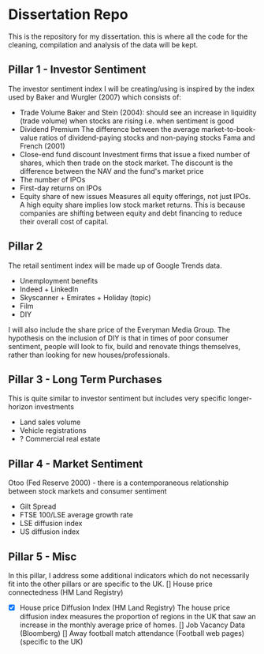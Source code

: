# Dissertation Repo

This is the repository for my dissertation. this is where all the code for the cleaning, compilation and analysis of the data will be kept.

## Pillar 1 - Investor Sentiment

The investor sentiment index I will be creating/using is inspired by the index used by Baker and Wurgler (2007) which consists of:
- Trade Volume
  Baker and Stein (2004): should see an increase in liquidity (trade volume) when stocks are rising i.e. when sentiment is good
- Dividend Premium
  The difference between the average market-to-book-value ratios of dividend-paying stocks and non-paying stocks
  Fama and French (2001)
- Close-end fund discount
  Investment firms that issue a fixed number of shares, which then trade on the stock market. The discount is the difference between the NAV and the fund's market price
- The number of IPOs
- First-day returns on IPOs
- Equity share of new issues
  Measures all equity offerings, not just IPOs. A high equity share implies low stock market returns. This is because companies are shifting between equity and debt financing to reduce their overall cost of capital.

## Pillar 2

The retail sentiment index will be made up of Google Trends data.
- Unemployment benefits
- Indeed + LinkedIn
- Skyscanner + Emirates + Holiday (topic)
- Film
- DIY

I will also include the share price of the Everyman Media Group. The hypothesis on the inclusion of DIY is that in times of poor consumer sentiment, people will look to fix, build and renovate things themselves, rather than looking for new houses/professionals.

## Pillar 3 - Long Term Purchases

This is quite similar to investor sentiment but includes very specific longer-horizon investments
- Land sales volume
- Vehicle registrations
- ? Commercial real estate

## Pillar 4 - Market Sentiment

Otoo (Fed Reserve 2000) - there is a contemporaneous relationship between stock markets and consumer sentiment

- Gilt Spread
- FTSE 100/LSE average growth rate
- LSE diffusion index
- US diffusion index


## Pillar 5 - Misc
In this pillar, I address some additional indicators which do not necessarily fit into the other pillars or are specific to the UK. 
[] House price connectedness (HM Land Registry)
- [x] House price Diffusion Index (HM Land Registry)
The house price diffusion index measures the proportion of regions in the UK that saw an increase in the monthly average price of homes.
[] Job Vacancy Data (Bloomberg)
[] Away football match attendance (Football web pages) (specific to the UK)
